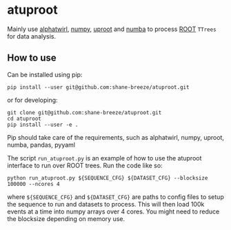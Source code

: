 # atuproot

Mainly use [alphatwirl](https://github.com/alphatwirl/alphatwirl),
[numpy](https://www.numpy.org/), [uproot](https://github.com/scikit-hep/uproot)
and [numba](https://numba.pydata.org/) to process [ROOT](https://root.cern.ch/)
`TTrees` for data analysis.

## How to use

Can be installed using pip:
```
pip install --user git@github.com:shane-breeze/atuproot.git
```

or for developing:
```
git clone git@github.com:shane-breeze/atuproot.git
cd atuproot
pip install --user -e .
```

Pip should take care of the requirements, such as alphatwirl, numpy, uproot, numba, pandas, pyyaml

The script `run_atuproot.py` is an example of how to use the atuproot interface
to run over ROOT trees. Run the code like so:

```
python run_atuproot.py ${SEQUENCE_CFG} ${DATASET_CFG} --blocksize 100000 --ncores 4
```

where `${SEQUENCE_CFG}` and `${DATASET_CFG}` are paths to config files to setup
the sequence to run and datasets to process. This will then load 100k events
at a time into numpy arrays over 4 cores. You might need to reduce the
blocksize depending on memory use.
